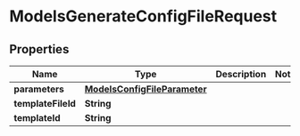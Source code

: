 

# ModelsGenerateConfigFileRequest

## Properties

Name | Type | Description | Notes
------------ | ------------- | ------------- | -------------
**parameters** | [**ModelsConfigFileParameter**](ModelsConfigFileParameter.md) |  | 
**templateFileId** | **String** |  | 
**templateId** | **String** |  | 




